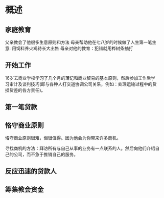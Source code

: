 
# 概述
## 家庭教育
父亲教会了他很多生意原则和方法
母亲帮助他在七八岁的时候做了人生第一笔生意: 用饲料养火鸡待长大出售
母亲对他的教育：犯错就用桦树条抽打
## 开始工作
16岁去商业学校学习了几个月的薄记和商业贸易的基本原则，然后参加工作后学习审计及谈判技巧(即与各种人打交道协调公司关系，例如：处理运输过程中的货损货差的各方责任)。

## 第一笔贷款
## 恪守商业原则
恪守商业原则很难，但很值得。因为他会为你带来许多商机。

寻找商机的方法：拜访所有与自己从事的业务有一点联系的人。然后向他们介绍自己的公司，而不急于推销自己的服务。

## 反应迅速的贷款人
## 筹集教会资金



